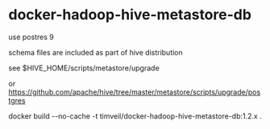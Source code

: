 # docker-hadoop-hive-metastore-db

use postres 9

schema files are included as part of hive distribution

see $HIVE_HOME/scripts/metastore/upgrade

or https://github.com/apache/hive/tree/master/metastore/scripts/upgrade/postgres


docker build --no-cache -t timveil/docker-hadoop-hive-metastore-db:1.2.x .